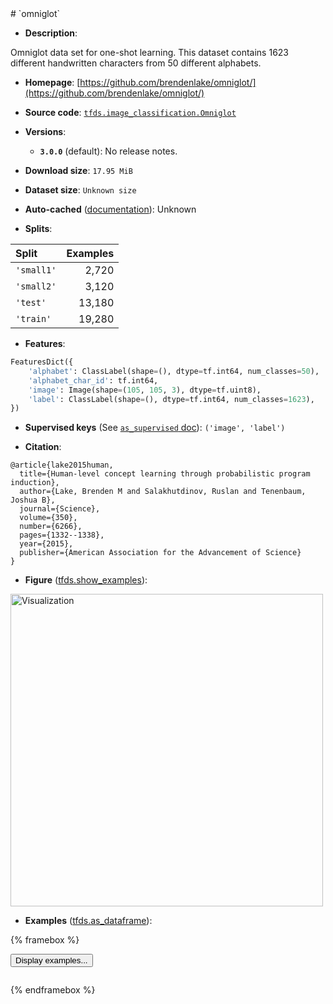 <div itemscope itemtype="http://schema.org/Dataset">
  <div itemscope itemprop="includedInDataCatalog" itemtype="http://schema.org/DataCatalog">
    <meta itemprop="name" content="TensorFlow Datasets" />
  </div>
  <meta itemprop="name" content="omniglot" />
  <meta itemprop="description" content="Omniglot data set for one-shot learning. This dataset contains 1623 different&#10;handwritten characters from 50 different alphabets.&#10;&#10;To use this dataset:&#10;&#10;```python&#10;import tensorflow_datasets as tfds&#10;&#10;ds = tfds.load(&#x27;omniglot&#x27;, split=&#x27;train&#x27;)&#10;for ex in ds.take(4):&#10;  print(ex)&#10;```&#10;&#10;See [the guide](https://www.tensorflow.org/datasets/overview) for more&#10;informations on [tensorflow_datasets](https://www.tensorflow.org/datasets).&#10;&#10;&lt;img src=&quot;https://storage.googleapis.com/tfds-data/visualization/fig/omniglot-3.0.0.png&quot; alt=&quot;Visualization&quot; width=&quot;500px&quot;&gt;&#10;&#10;" />
  <meta itemprop="url" content="https://www.tensorflow.org/datasets/catalog/omniglot" />
  <meta itemprop="sameAs" content="https://github.com/brendenlake/omniglot/" />
  <meta itemprop="citation" content="@article{lake2015human,&#10;  title={Human-level concept learning through probabilistic program induction},&#10;  author={Lake, Brenden M and Salakhutdinov, Ruslan and Tenenbaum, Joshua B},&#10;  journal={Science},&#10;  volume={350},&#10;  number={6266},&#10;  pages={1332--1338},&#10;  year={2015},&#10;  publisher={American Association for the Advancement of Science}&#10;}" />
</div>
# `omniglot`

*   **Description**:

Omniglot data set for one-shot learning. This dataset contains 1623 different
handwritten characters from 50 different alphabets.

*   **Homepage**: [https://github.com/brendenlake/omniglot/](https://github.com/brendenlake/omniglot/)

*   **Source code**: [`tfds.image_classification.Omniglot`](https://github.com/tensorflow/datasets/tree/master/tensorflow_datasets/image_classification/omniglot.py)

*   **Versions**:

    * **`3.0.0`** (default): No release notes.

*   **Download size**: `17.95 MiB`

*   **Dataset size**: `Unknown size`

*   **Auto-cached** ([documentation](https://www.tensorflow.org/datasets/performances#auto-caching)): Unknown

*   **Splits**:

Split  | Examples
:----- | -------:
`'small1'` | 2,720
`'small2'` | 3,120
`'test'` | 13,180
`'train'` | 19,280

*   **Features**:

```python
FeaturesDict({
    'alphabet': ClassLabel(shape=(), dtype=tf.int64, num_classes=50),
    'alphabet_char_id': tf.int64,
    'image': Image(shape=(105, 105, 3), dtype=tf.uint8),
    'label': ClassLabel(shape=(), dtype=tf.int64, num_classes=1623),
})
```

*   **Supervised keys** (See [`as_supervised` doc](https://www.tensorflow.org/datasets/api_docs/python/tfds/load#args)): `('image', 'label')`

*   **Citation**:

```
@article{lake2015human,
  title={Human-level concept learning through probabilistic program induction},
  author={Lake, Brenden M and Salakhutdinov, Ruslan and Tenenbaum, Joshua B},
  journal={Science},
  volume={350},
  number={6266},
  pages={1332--1338},
  year={2015},
  publisher={American Association for the Advancement of Science}
}
```

*   **Figure** ([tfds.show_examples](https://www.tensorflow.org/datasets/api_docs/python/tfds/visualization/show_examples)):

<img src="https://storage.googleapis.com/tfds-data/visualization/fig/omniglot-3.0.0.png" alt="Visualization" width="500px">

*   **Examples** ([tfds.as_dataframe](https://www.tensorflow.org/datasets/api_docs/python/tfds/as_dataframe)):

<!-- mdformat off(HTML should not be auto-formatted) -->

{% framebox %}

<button id="displaydataframe">Display examples...</button>
<div id="dataframecontent" style="overflow-x:scroll"></div>

<script src="https://www.gstatic.com/external_hosted/jquery2.min.js"></script>

<script>
var url = "https://storage.googleapis.com/tfds-data/visualization/dataframe/omniglot-3.0.0.html";
$(document).ready(() => {
  $("#displaydataframe").click((event) => {
    // Disable the button after clicking (dataframe loaded only once).
    $("#displaydataframe").prop("disabled", true);

    // Pre-fetch and display the content
    $.get(url, (data) => {
      $("#dataframecontent").html(data);
    }).fail(() => {
      $("#dataframecontent").html(
        'Error loading examples. If the error persist, please open '
        + 'a new issue.'
      );
    });
  });
});
</script>

{% endframebox %}

<!-- mdformat on -->
